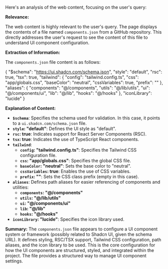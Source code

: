 Here's an analysis of the web content, focusing on the user's query:

**Relevance:**

The web content is highly relevant to the user's query. The page displays the contents of a file named `components.json` from a GitHub repository. This directly addresses the user's request to see the content of this file to understand UI component configuration.

**Extraction of Information:**

The `components.json` file content is as follows:


{
  "$schema": "https://ui.shadcn.com/schema.json",
  "style": "default",
  "rsc": true,
  "tsx": true,
  "tailwind": {
    "config": "tailwind.config.ts",
    "css": "app/globals.css",
    "baseColor": "neutral",
    "cssVariables": true,
    "prefix": ""
  },
  "aliases": {
    "components": "@/components",
    "utils": "@/lib/utils",
    "ui": "@/components/ui",
    "lib": "@/lib",
    "hooks": "@/hooks"
  },
  "iconLibrary": "lucide"
}


**Explanation of Content:**

*   **`$schema`**: Specifies the schema used for validation. In this case, it points to a `ui.shadcn.com/schema.json` file.
*   **`style`: "default"**: Defines the UI style as "default".
*   **`rsc`: true**: Indicates support for React Server Components (RSC).
*   **`tsx`: true**: Indicates the use of TypeScript React components.
*   **`tailwind`**:
    *   **`config`: "tailwind.config.ts"**: Specifies the Tailwind CSS configuration file.
    *   **`css`: "app/globals.css"**: Specifies the global CSS file.
    *   **`baseColor`: "neutral"**: Sets the base color to "neutral".
    *   **`cssVariables`: true**: Enables the use of CSS variables.
    *   **`prefix`: ""**: Sets the CSS class prefix (empty in this case).
*   **`aliases`**: Defines path aliases for easier referencing of components and utilities:
    *   **`components`: "@/components"**
    *   **`utils`: "@/lib/utils"**
    *   **`ui`: "@/components/ui"**
    *   **`lib`: "@/lib"**
    *   **`hooks`: "@/hooks"**
*   **`iconLibrary`: "lucide"**: Specifies the icon library used.

**Summary:**
The `components.json` file appears to configure a UI component system or framework (possibly related to Shadcn UI, given the schema URL). It defines styling, RSC/TSX support, Tailwind CSS configuration, path aliases, and the icon library to be used. This is the core configuration for how the UI components are structured, styled, and integrated within the project. The file provides a structured way to manage UI component settings.
